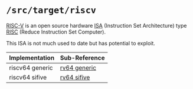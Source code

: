 `/src/target/riscv`
=================

[RISC-V](https://riscv.org) is an open source hardware [ISA](https://en.wikipedia.org/wiki/Instruction_set_architecture) (Instruction Set Architecture) type [RISC](https://en.wikipedia.org/wiki/Reduced_instruction_set_computer) (Reduce Instruction Set Computer).

This ISA is not much used to date but has potential to exploit.

| Implementation    | Sub-Reference                              |
|-------------------|--------------------------------------------|
| riscv64 generic   | [rv64 generic](generic/README.md)  |
| riscv64 sifive    | [rv64 sifive](sifive/README.md)    |